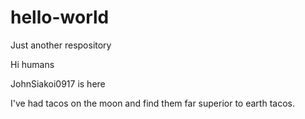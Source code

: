 # hello-world
Just another respository

Hi humans

JohnSiakoi0917 is here


I've had tacos on the moon and find them far superior to earth tacos.
